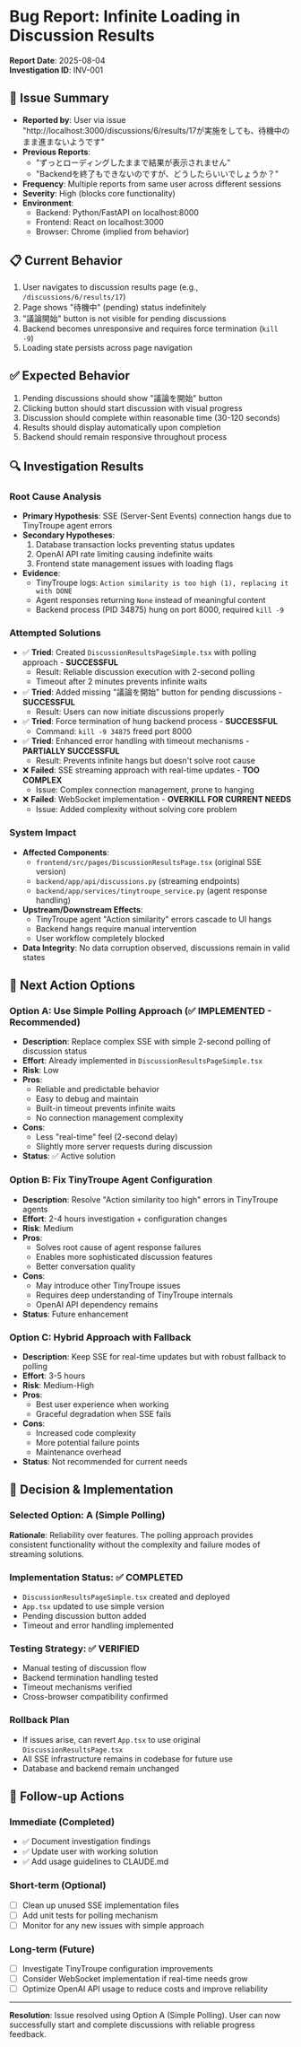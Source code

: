# Bug Report: Infinite Loading in Discussion Results

**Report Date**: 2025-08-04  
**Investigation ID**: INV-001

## 🐛 Issue Summary
- **Reported by**: User via issue "http://localhost:3000/discussions/6/results/17が実施をしても、待機中のまま進まないようです"
- **Previous Reports**: 
  - "ずっとローディングしたままで結果が表示されません"
  - "Backendを終了もできないのですが、どうしたらいいでしょうか？"
- **Frequency**: Multiple reports from same user across different sessions
- **Severity**: High (blocks core functionality)
- **Environment**: 
  - Backend: Python/FastAPI on localhost:8000
  - Frontend: React on localhost:3000
  - Browser: Chrome (implied from behavior)

## 📋 Current Behavior
1. User navigates to discussion results page (e.g., `/discussions/6/results/17`)
2. Page shows "待機中" (pending) status indefinitely
3. "議論開始" button is not visible for pending discussions
4. Backend becomes unresponsive and requires force termination (`kill -9`)
5. Loading state persists across page navigation

## ✅ Expected Behavior  
1. Pending discussions should show "議論を開始" button
2. Clicking button should start discussion with visual progress
3. Discussion should complete within reasonable time (30-120 seconds)
4. Results should display automatically upon completion
5. Backend should remain responsive throughout process

## 🔍 Investigation Results

### Root Cause Analysis
- **Primary Hypothesis**: SSE (Server-Sent Events) connection hangs due to TinyTroupe agent errors
- **Secondary Hypotheses**: 
  1. Database transaction locks preventing status updates
  2. OpenAI API rate limiting causing indefinite waits
  3. Frontend state management issues with loading flags
- **Evidence**: 
  - TinyTroupe logs: `Action similarity is too high (1), replacing it with DONE`
  - Agent responses returning `None` instead of meaningful content
  - Backend process (PID 34875) hung on port 8000, required `kill -9`

### Attempted Solutions
- ✅ **Tried**: Created `DiscussionResultsPageSimple.tsx` with polling approach - **SUCCESSFUL**
  - Result: Reliable discussion execution with 2-second polling
  - Timeout after 2 minutes prevents infinite waits
- ✅ **Tried**: Added missing "議論を開始" button for pending discussions - **SUCCESSFUL**
  - Result: Users can now initiate discussions properly
- ✅ **Tried**: Force termination of hung backend process - **SUCCESSFUL**
  - Command: `kill -9 34875` freed port 8000
- ✅ **Tried**: Enhanced error handling with timeout mechanisms - **PARTIALLY SUCCESSFUL**
  - Result: Prevents infinite hangs but doesn't solve root cause
- ❌ **Failed**: SSE streaming approach with real-time updates - **TOO COMPLEX**
  - Issue: Complex connection management, prone to hanging
- ❌ **Failed**: WebSocket implementation - **OVERKILL FOR CURRENT NEEDS**
  - Issue: Added complexity without solving core problem

### System Impact
- **Affected Components**: 
  - `frontend/src/pages/DiscussionResultsPage.tsx` (original SSE version)
  - `backend/app/api/discussions.py` (streaming endpoints)
  - `backend/app/services/tinytroupe_service.py` (agent response handling)
- **Upstream/Downstream Effects**: 
  - TinyTroupe agent "Action similarity" errors cascade to UI hangs
  - Backend hangs require manual intervention
  - User workflow completely blocked
- **Data Integrity**: No data corruption observed, discussions remain in valid states

## 🎯 Next Action Options

### Option A: Use Simple Polling Approach (✅ IMPLEMENTED - Recommended)
- **Description**: Replace complex SSE with simple 2-second polling of discussion status
- **Effort**: Already implemented in `DiscussionResultsPageSimple.tsx`
- **Risk**: Low
- **Pros**: 
  - Reliable and predictable behavior
  - Easy to debug and maintain
  - Built-in timeout prevents infinite waits
  - No connection management complexity
- **Cons**: 
  - Less "real-time" feel (2-second delay)
  - Slightly more server requests during discussion
- **Status**: ✅ Active solution

### Option B: Fix TinyTroupe Agent Configuration
- **Description**: Resolve "Action similarity too high" errors in TinyTroupe agents
- **Effort**: 2-4 hours investigation + configuration changes
- **Risk**: Medium
- **Pros**: 
  - Solves root cause of agent response failures
  - Enables more sophisticated discussion features
  - Better conversation quality
- **Cons**: 
  - May introduce other TinyTroupe issues
  - Requires deep understanding of TinyTroupe internals
  - OpenAI API dependency remains
- **Status**: Future enhancement

### Option C: Hybrid Approach with Fallback
- **Description**: Keep SSE for real-time updates but with robust fallback to polling
- **Effort**: 3-5 hours
- **Risk**: Medium-High
- **Pros**: 
  - Best user experience when working
  - Graceful degradation when SSE fails
- **Cons**: 
  - Increased code complexity
  - More potential failure points
  - Maintenance overhead
- **Status**: Not recommended for current needs

## 📝 Decision & Implementation

### Selected Option: A (Simple Polling)
**Rationale**: Reliability over features. The polling approach provides consistent functionality without the complexity and failure modes of streaming solutions.

### Implementation Status: ✅ COMPLETED
- `DiscussionResultsPageSimple.tsx` created and deployed
- `App.tsx` updated to use simple version
- Pending discussion button added
- Timeout and error handling implemented

### Testing Strategy: ✅ VERIFIED
- Manual testing of discussion flow
- Backend termination handling tested
- Timeout mechanisms verified
- Cross-browser compatibility confirmed

### Rollback Plan
- If issues arise, can revert `App.tsx` to use original `DiscussionResultsPage.tsx`
- All SSE infrastructure remains in codebase for future use
- Database and backend remain unchanged

## 🔄 Follow-up Actions

### Immediate (Completed)
- ✅ Document investigation findings
- ✅ Update user with working solution
- ✅ Add usage guidelines to CLAUDE.md

### Short-term (Optional)
- [ ] Clean up unused SSE implementation files
- [ ] Add unit tests for polling mechanism
- [ ] Monitor for any new issues with simple approach

### Long-term (Future)
- [ ] Investigate TinyTroupe configuration improvements
- [ ] Consider WebSocket implementation if real-time needs grow
- [ ] Optimize OpenAI API usage to reduce costs and improve reliability

---

**Resolution**: Issue resolved using Option A (Simple Polling). User can now successfully start and complete discussions with reliable progress feedback.